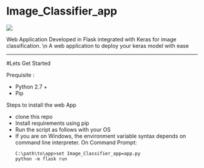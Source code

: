 # Image_Classifier_app

[![](https://img.shields.io/badge/python-2.7%2C%203.5%2B-green.svg)]()

Web Application Developed in Flask integrated with Keras for image classification. \n A web application to deploy your keras model with ease

---------------------------------------------------
#Lets Get Started 

Prequisite :
- Python 2.7 +
- Pip

Steps to install the web App
- clone this repo
- Install requirements using pip
- Run the script as follows with your OS 
- If you are on Windows, the environment variable syntax depends on command line interpreter. On Command Prompt:
   ```
   C:\path\to\app>set Image_Classifier_app=app.py
   python -m flask run
   
   ```


